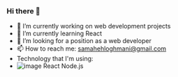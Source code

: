 ### Hi there 👋

- 🔭 I’m currently working on web development projects
- 🌱 I’m currently learning React
- 🤔 I’m looking for a position as a web developer
- 📫 How to reach me: samahehloghmani@gmail.com
- Technology that I'm using: 
- ![image](https://user-images.githubusercontent.com/69393844/120087631-94078100-c0b7-11eb-8910-e0dff5e7fe25.png)   React  Node.js

 





